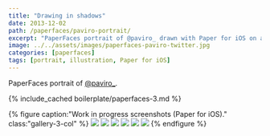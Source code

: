 ```yaml
---
title: "Drawing in shadows"
date: 2013-12-02
path: /paperfaces/paviro-portrait/
excerpt: "PaperFaces portrait of @paviro_ drawn with Paper for iOS on an iPad."
image: ../../assets/images/paperfaces-paviro-twitter.jpg
categories: [paperfaces]
tags: [portrait, illustration, Paper for iOS]
---
```


PaperFaces portrait of [@paviro_](https://twitter.com/paviro_).

{% include_cached boilerplate/paperfaces-3.md %}

{% figure caption:"Work in progress screenshots (Paper for iOS)." class:"gallery-3-col" %}
[![](../../assets/images/paperfaces-paviro-process-1-600.jpg)](../../assets/images/paperfaces-paviro-process-1-lg.jpg)
[![](../../assets/images/paperfaces-paviro-process-2-600.jpg)](../../assets/images/paperfaces-paviro-process-2-lg.jpg)
[![](../../assets/images/paperfaces-paviro-process-3-600.jpg)](../../assets/images/paperfaces-paviro-process-3-lg.jpg)
[![](../../assets/images/paperfaces-paviro-process-4-600.jpg)](../../assets/images/paperfaces-paviro-process-4-lg.jpg)
[![](../../assets/images/paperfaces-paviro-process-5-600.jpg)](../../assets/images/paperfaces-paviro-process-5-lg.jpg)
[![](../../assets/images/paperfaces-paviro-process-6-600.jpg)](../../assets/images/paperfaces-paviro-process-6-lg.jpg)
{% endfigure %}
